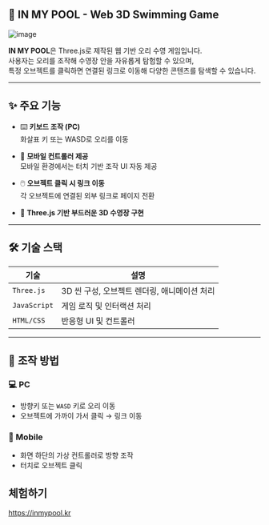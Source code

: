## 🦆 IN MY POOL - Web 3D Swimming Game
![image](https://github.com/user-attachments/assets/d5d2a387-30d6-419b-b8f6-ad568bb39e9e)

**IN MY POOL**은 Three.js로 제작된 웹 기반 오리 수영 게임입니다.  
사용자는 오리를 조작해 수영장 안을 자유롭게 탐험할 수 있으며,  
특정 오브젝트를 클릭하면 연결된 링크로 이동해 다양한 콘텐츠를 탐색할 수 있습니다.

---

## ✨ 주요 기능

- ⌨️ **키보드 조작 (PC)**  
  화살표 키 또는 WASD로 오리를 이동

- 📱 **모바일 컨트롤러 제공**  
  모바일 환경에서는 터치 기반 조작 UI 자동 제공

- 🖱️ **오브젝트 클릭 시 링크 이동**  
  각 오브젝트에 연결된 외부 링크로 페이지 전환

- 🌊 **Three.js 기반 부드러운 3D 수영장 구현**

---

## 🛠 기술 스택

| 기술        | 설명                                   |
|-------------|----------------------------------------|
| `Three.js`  | 3D 씬 구성, 오브젝트 렌더링, 애니메이션 처리 |
| `JavaScript`| 게임 로직 및 인터랙션 처리              |
| `HTML/CSS`  | 반응형 UI 및 컨트롤러                  |

---

## 📱 조작 방법

### 💻 PC

- 방향키 또는 `WASD` 키로 오리 이동
- 오브젝트에 가까이 가서 클릭 → 링크 이동

### 📱 Mobile

- 화면 하단의 가상 컨트롤러로 방향 조작
- 터치로 오브젝트 클릭

## 체험하기
https://inmypool.kr
